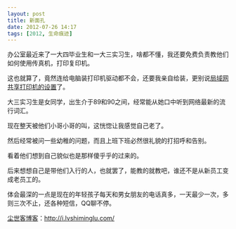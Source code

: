 ```yaml
---
layout: post
title: 新面孔
date: 2012-07-26 14:17
tags: [2012, 生命痕迹]
---
```

办公室最近来了一大四毕业生和一大三实习生，啥都不懂，我还要免费负责教他们如何使用传真机，打印复印机。

这也就算了，竟然连给电脑装打印机驱动都不会，还要我亲自给装，更别说<a href="http://i.lvshiminglu.com/blog/895.html">局域网共享打印机的设置</a>了。

大三实习生是女同学，出生介于89和90之间，经常能从她口中听到网络最新的流行词汇。

现在整天被他们小哥小哥的叫，这恍惚让我感觉自己老了。

然后经常被问一些幼稚的问题，而且上班下班必然很礼貌的打招呼和告别。

看着他们想到自己貌似也是那样傻乎乎的过来的。

后来想想自己是带他们入行的人，也就罢了，能教的就教吧，谁还不是从新员工变成老员工的。

体会最深的一点是现在的年轻孩子每天和男女朋友的电话真多，一天最少一次，多则三次不止，还各种短信，QQ聊不停。

<a href="http://i.lvshiminglu.com/">尘世客博客</a>：<a href="http://i.lvshiminglu.com/">http://i.lvshiminglu.com/</a>

